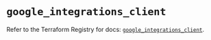 # `google_integrations_client`

Refer to the Terraform Registry for docs: [`google_integrations_client`](https://registry.terraform.io/providers/hashicorp/google-beta/6.7.0/docs/resources/google_integrations_client).
